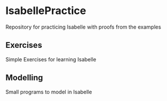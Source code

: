 # IsabellePractice
Repository for practicing Isabelle with proofs from the examples

## Exercises

Simple Exercises for learning Isabelle

## Modelling

Small programs to model in Isabelle